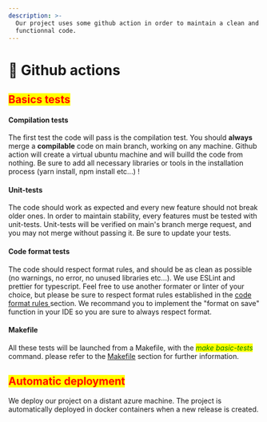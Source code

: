 ```yaml
---
description: >-
  Our project uses some github action in order to maintain a clean and
  functionnal code.
---
```


# 🚧 Github actions

## <mark style="color:red;">Basics tests</mark>

#### Compilation tests

The first test the code will pass is the compilation test. You should **always** merge a **compilable** code on main branch, working on any machine. Github action will create a virtual ubuntu machine and will builld the code from nothing. Be sure to add all necessary libraries or tools in the installation process (yarn install, npm install etc...) !

#### Unit-tests

The code should work as expected and every new feature should not break older ones. In order to maintain stability, every features must be tested with unit-tests. Unit-tests will be verified on  main's branch merge request, and you may not merge without passing it. Be sure to update your tests.

#### Code format tests

The code should respect format rules, and should be as clean as possible (no warnings, no error, no unused libraries etc...). We use ESLint and prettier for typescript. Feel free to use another formater or linter of your choice, but please be sure to respect format rules established in the [code format rules ](code-format-rules.md)section. We recommand you to implement the "format on save" function in your IDE so you are sure to always respect format.

#### Makefile

All these tests will be launched from a Makefile, with the _<mark style="color:green;">make basic-tests</mark>_ command. please refer to the [Makefile](../to-start/makefile.md) section for further information.

## <mark style="color:red;">Automatic deployment</mark>&#x20;

We deploy our project on a distant azure machine. The project is automatically deployed in docker containers when a new release is created.&#x20;
